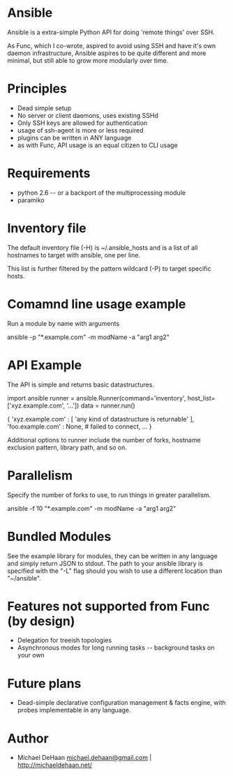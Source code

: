 Ansible
=======

Ansible is a extra-simple Python API for doing 'remote things' over SSH.  

As Func, which I co-wrote, aspired to avoid using SSH and have it's own daemon infrastructure, Ansible aspires to be quite different and more minimal, but still able to grow more modularly over time. 

Principles
==========

* Dead simple setup
* No server or client daemons, uses existing SSHd
* Only SSH keys are allowed for authentication
* usage of ssh-agent is more or less required
* plugins can be written in ANY language
* as with Func, API usage is an equal citizen to CLI usage

Requirements
============

* python 2.6 -- or a backport of the multiprocessing module
* paramiko

Inventory file
==============

The default inventory file (-H) is ~/.ansible_hosts and is a list
of all hostnames to target with ansible, one per line.  

This list is further filtered by the pattern wildcard (-P) to target
specific hosts.

Comamnd line usage example
==========================

Run a module by name with arguments

ansible -p "*.example.com" -m modName -a "arg1 arg2"

API Example
===========

The API is simple and returns basic datastructures.

import ansible
runner = ansible.Runner(command='inventory', host_list=['xyz.example.com', '...'])
data = runner.run()

{
    'xyz.example.com' : [ 'any kind of datastructure is returnable' ],
    'foo.example.com' : None, # failed to connect,
    ...
}

Additional options to runner include the number of forks, hostname
exclusion pattern, library path, and so on.

Parallelism
===========

Specify the number of forks to use, to run things in greater parallelism.

ansible -f 10 "*.example.com" -m modName -a "arg1 arg2"

Bundled Modules
===============

See the example library for modules, they can be written in any language
and simply return JSON to stdout.  The path to your ansible library is
specified with the "-L" flag should you wish to use a different location
than "~/ansible".

Features not supported from Func (by design)
============================================

* Delegation for treeish topologies
* Asynchronous modes for long running tasks -- background tasks on your own

Future plans
============

* Dead-simple declarative configuration management & facts engine, with
  probes implementable in any language.

Author
======

* Michael DeHaan <michael.dehaan@gmail.com> | http://michaeldehaan.net/

